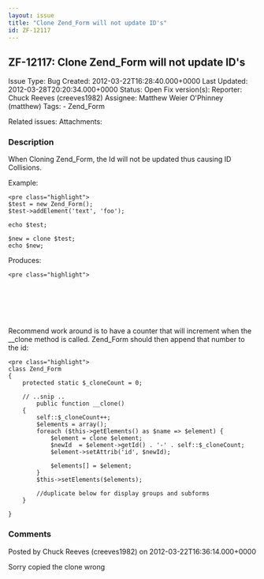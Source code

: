 ```yaml
---
layout: issue
title: "Clone Zend_Form will not update ID's"
id: ZF-12117
---
```


ZF-12117: Clone Zend\_Form will not update ID's 
------------------------------------------------

 Issue Type: Bug Created: 2012-03-22T16:28:40.000+0000 Last Updated: 2012-03-28T20:20:34.000+0000 Status: Open Fix version(s): 
 Reporter:  Chuck Reeves (creeves1982)  Assignee:  Matthew Weier O'Phinney (matthew)  Tags: - Zend\_Form
 
 Related issues: 
 Attachments: 
### Description

When Cloning Zend\_Form, the Id will not be updated thus causing ID Collisions.

Example:

 
    <pre class="highlight">
    $test = new Zend_Form();
    $test->addElement('text', 'foo');
    
    echo $test;
    
    $new = clone $test;
    echo $new;


Produces:

 
    <pre class="highlight">


     
    

     
    
    

Recommend work around is to have a counter that will increment when the \_\_clone method is called. Zend\_Form should then append that number to the id:

 
    <pre class="highlight">
    class Zend_Form
    {
        protected static $_cloneCount = 0;
    
        // ..snip ..
            public function __clone()
        {
            self::$_cloneCount++;
            $elements = array();
            foreach ($this->getElements() as $name => $element) {
                $element = clone $element;
                $newId  = $element->getId() . '-' . self::$_cloneCount;
                $element->setAttrib('id', $newId);
    
                $elements[] = $element;
            }
            $this->setElements($elements);
        
            //duplicate below for display groups and subforms
        }
    
    }


 

 

### Comments

Posted by Chuck Reeves (creeves1982) on 2012-03-22T16:36:14.000+0000

Sorry copied the clone wrong

 

 
